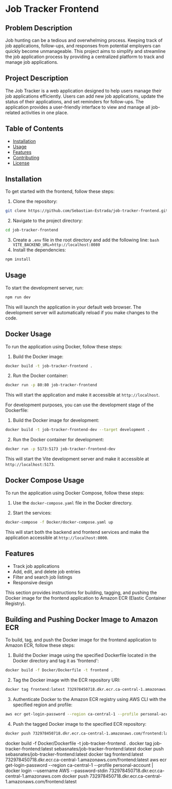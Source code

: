 # Job Tracker Frontend

## Problem Description

Job hunting can be a tedious and overwhelming process. Keeping track of job applications, follow-ups, and responses from potential employers can quickly become unmanageable. This project aims to simplify and streamline the job application process by providing a centralized platform to track and manage job applications.

## Project Description

The Job Tracker is a web application designed to help users manage their job applications efficiently. Users can add new job applications, update the status of their applications, and set reminders for follow-ups. The application provides a user-friendly interface to view and manage all job-related activities in one place.

## Table of Contents

- [Installation](#installation)
- [Usage](#usage)
- [Features](#features)
- [Contributing](#contributing)
- [License](#license)

## Installation

To get started with the frontend, follow these steps:

1. Clone the repository:
  ```bash
  git clone https://github.com/Sebastian-Estrada/job-tracker-frontend.git
  ```
2. Navigate to the project directory:
  ```bash
  cd job-tracker-frontend
  ```
  3. Create a `.env` file in the root directory and add the following line:
    ```bash
    VITE_BACKEND_URL=http://localhost:8080
    ```
4. Install the dependencies:
  ```bash
  npm install
  ```

## Usage

To start the development server, run:
```bash
npm run dev
```
This will launch the application in your default web browser. The development server will automatically reload if you make changes to the code.

## Docker Usage

To run the application using Docker, follow these steps:

1. Build the Docker image:
  ```bash
  docker build -t job-tracker-frontend .
  ```

2. Run the Docker container:
  ```bash
  docker run -p 80:80 job-tracker-frontend
  ```

This will start the application and make it accessible at `http://localhost`.

For development purposes, you can use the development stage of the Dockerfile:

1. Build the Docker image for development:
  ```bash
  docker build -t job-tracker-frontend-dev --target development .
  ```

2. Run the Docker container for development:
  ```bash
  docker run -p 5173:5173 job-tracker-frontend-dev
  ```

This will start the Vite development server and make it accessible at `http://localhost:5173`.

## Docker Compose Usage

To run the application using Docker Compose, follow these steps:

1. Use the `docker-compose.yaml` file in the Docker directory.

2. Start the services:
  ```bash
  docker-compose -f Docker/docker-compose.yaml up
  ```

This will start both the backend and frontend services and make the application accessible at `http://localhost:8000`.

## Features

- Track job applications
- Add, edit, and delete job entries
- Filter and search job listings
- Responsive design


This section provides instructions for building, tagging, and pushing the Docker image for the frontend application to Amazon ECR (Elastic Container Registry).
## Building and Pushing Docker Image to Amazon ECR

To build, tag, and push the Docker image for the frontend application to Amazon ECR, follow these steps:

1. Build the Docker image using the specified Dockerfile located in the Docker directory and tag it as 'frontend':
  ```bash
  docker build -f Docker/Dockerfile -t frontend .
  ```

2. Tag the Docker image with the ECR repository URI:
  ```bash
  docker tag frontend:latest 732978450718.dkr.ecr.ca-central-1.amazonaws.com/frontend:latest
  ```

3. Authenticate Docker to the Amazon ECR registry using AWS CLI with the specified region and profile:
  ```bash
  aws ecr get-login-password --region ca-central-1 --profile personal-account | docker login --username AWS --password-stdin 732978450718.dkr.ecr.ca-central-1.amazonaws.com
  ```

4. Push the tagged Docker image to the specified ECR repository:
  ```bash
  docker push 732978450718.dkr.ecr.ca-central-1.amazonaws.com/frontend:latest
  ```

docker build -f Docker/Dockerfile -t job-tracker-frontend .
docker tag job-tracker-frontend:latest sebasnates/job-tracker-frontend:latest
docker push sebasnates/job-tracker-frontend:latest
docker tag frontend:latest 732978450718.dkr.ecr.ca-central-1.amazonaws.com/frontend:latest
aws ecr get-login-password --region ca-central-1 --profile personal-account | docker login --username AWS --password-stdin 732978450718.dkr.ecr.ca-central-1.amazonaws.com
docker push 732978450718.dkr.ecr.ca-central-1.amazonaws.com/frontend:latest